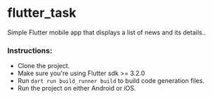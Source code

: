 # flutter_task

Simple Flutter mobile app that displays a list of news and its details..

### Instructions:

- Clone the project.
- Make sure you're using Flutter sdk >= 3.2.0
- Run `dart run build_runner build` to build code generation files.
- Run the project on either Android or iOS.

